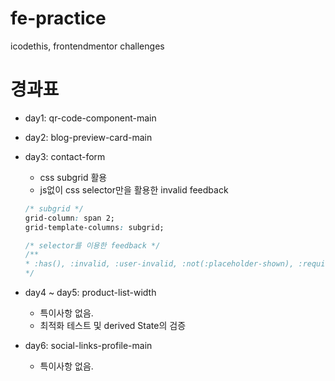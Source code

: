 # fe-practice

icodethis, frontendmentor challenges

# 경과표

- day1: qr-code-component-main
- day2: blog-preview-card-main
- day3: contact-form

  - css subgrid 활용
  - js없이 css selector만을 활용한 invalid feedback

  ```css
  /* subgrid */
  grid-column: span 2;
  grid-template-columns: subgrid;

  /* selector를 이용한 feedback */
  /**
  * :has(), :invalid, :user-invalid, :not(:placeholder-shown), :required, ...
  */
  ```

- day4 ~ day5: product-list-width

  - 특이사항 없음.
  - 최적화 테스트 및 derived State의 검증

- day6: social-links-profile-main
  - 특이사항 없음.
